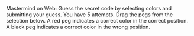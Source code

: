 Mastermind on Web: 
Guess the secret code by selecting colors and submitting your guess. You have 5 attempts. Drag the pegs from the selection below.
A red peg indicates a correct color in the correct position. A black peg indicates a correct color in the wrong position.
